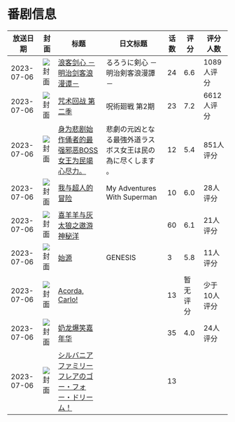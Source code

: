 # 番剧信息

|放送日期|封面|标题|日文标题|话数|评分|评分人数|
|---|---|---|---|---|---|---|
|2023-07-06|![封面](https://lain.bgm.tv/pic/cover/c/4e/d4/363102_WYdFP.jpg)|[浪客剑心 －明治剑客浪漫谭－](https://bangumi.tv/subject/363102)|るろうに剣心 －明治剣客浪漫譚－|24|6.6|1089人评分|
|2023-07-06|![封面](https://lain.bgm.tv/pic/cover/c/4b/85/369304_2CGe5.jpg)|[咒术回战 第二季](https://bangumi.tv/subject/369304)|呪術廻戦 第2期|23|7.2|6612人评分|
|2023-07-06|![封面](https://lain.bgm.tv/pic/cover/c/3a/2b/406307_XOXhn.jpg)|[身为悲剧始作俑者的最强邪恶BOSS女王为民竭心尽力。](https://bangumi.tv/subject/406307)|悲劇の元凶となる最強外道ラスボス女王は民の為に尽くします 。|12|5.4|851人评分|
|2023-07-06|![封面](https://lain.bgm.tv/pic/cover/c/39/c2/432779_CoiDo.jpg)|[我与超人的冒险](https://bangumi.tv/subject/432779)|My Adventures With Superman|10|6.0|28人评分|
|2023-07-06|![封面](https://lain.bgm.tv/pic/cover/c/8a/ff/436597_9Rpqp.jpg)|[喜羊羊与灰太狼之遨游神秘洋](https://bangumi.tv/subject/436597)||60|6.1|21人评分|
|2023-07-06|![封面](https://lain.bgm.tv/pic/cover/c/05/a1/443892_CvkOb.jpg)|[始源](https://bangumi.tv/subject/443892)|GENESIS|3|5.8|11人评分|
|2023-07-06|![封面](https://lain.bgm.tv/pic/cover/c/76/12/444847_XPz22.jpg)|[Acorda, Carlo!](https://bangumi.tv/subject/444847)||13|暂无评分|少于10人评分|
|2023-07-06|![封面](https://lain.bgm.tv/pic/cover/c/f6/98/503184_q85zT.jpg)|[奶龙爆笑嘉年华](https://bangumi.tv/subject/503184)||35|4.0|24人评分|
|2023-07-06|![封面](https://lain.bgm.tv/pic/cover/c/49/9d/515300_62F3j.jpg)|[シルバニアファミリー フレアのゴー・フォー・ドリーム！](https://bangumi.tv/subject/515300)||13|||
